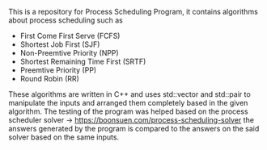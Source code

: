This is a repository for Process Scheduling Program, it contains algorithms about process scheduling such as
+ First Come First Serve (FCFS)
+ Shortest Job First (SJF)
+ Non-Preemtive Priority (NPP)
+ Shortest Remaining Time First (SRTF)
+ Preemtive Priority (PP)
+ Round Robin (RR)

These algorithms are written in C++ and uses std::vector and std::pair to manipulate the inputs and arranged them
completely based in the given algorithm.
The testing of the program was helped based on the process scheduler solver -> https://boonsuen.com/process-scheduling-solver
the answers generated by the program is compared to the answers on the said solver based on the same inputs.
